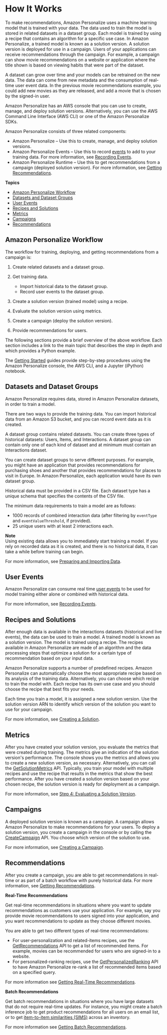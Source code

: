 # How It Works<a name="how-it-works"></a>

To make recommendations, Amazon Personalize uses a machine learning model that is trained with your data\. The data used to train the model is stored in related datasets in a dataset group\. Each model is trained by using a recipe that contains an algorithm for a specific use case\. In Amazon Personalize, a trained model is known as a solution version\. A solution version is deployed for use in a campaign\. Users of your applications can receive recommendations through the campaign\. For example, a campaign can show movie recommendations on a website or application where the title shown is based on viewing habits that were part of the dataset\.

A dataset can grow over time and your models can be retrained on the new data\. The data can come from new metadata and the consumption of real\-time user event data\. In the previous movie recommendations example, you could add new movies as they are released, and add a movie that is chosen by the signed\-in user\.

Amazon Personalize has an AWS console that you can use to create, manage, and deploy solution versions\. Alternatively, you can use the AWS Command Line Interface \(AWS CLI\) or one of the Amazon Personalize SDKs\.

Amazon Personalize consists of three related components:
+ Amazon Personalize – Use this to create, manage, and deploy solution versions\.
+ Amazon Personalize Events – Use this to record [events](API_UBS_Event.md) to add to your training data\. For more information, see [Recording Events](recording-events.md)\.
+ Amazon Personalize Runtime – Use this to get recommendations from a campaign \(deployed solution version\)\. For more information, see [Getting Recommendations](getting-recommendations.md)\.

**Topics**
+ [Amazon Personalize Workflow](#how-it-works-workflow)
+ [Datasets and Dataset Groups](#how-it-works-dataset)
+ [User Events](#how-it-works-events)
+ [Recipes and Solutions](#how-it-works-personalize-service-training)
+ [Metrics](#how-it-works-evaluation)
+ [Campaigns](#how-it-works-campaigns)
+ [Recommendations](#how-it-works-personalize-recommendations)

## Amazon Personalize Workflow<a name="how-it-works-workflow"></a>

The workflow for training, deploying, and getting recommendations from a campaign is:

1. Create related datasets and a dataset group\.

1. Get training data\.
   + Import historical data to the dataset group\.
   + Record user events to the dataset group\.

1. Create a solution version \(trained model\) using a recipe\.

1. Evaluate the solution version using metrics\.

1. Create a campaign \(deploy the solution version\)\.

1. Provide recommendations for users\.

The following sections provide a brief overview of the above workflow\. Each section includes a link to the main topic that describes the step in depth and which provides a Python example\.

The [Getting Started](getting-started.md) guides provide step\-by\-step procedures using the Amazon Personalize console, the AWS CLI, and a Jupyter \(iPython\) notebook\.

## Datasets and Dataset Groups<a name="how-it-works-dataset"></a>

Amazon Personalize requires data, stored in Amazon Personalize datasets, in order to train a model\.

There are two ways to provide the training data\. You can import historical data from an Amazon S3 bucket, and you can record event data as it is created\.

A dataset group contains related datasets\. You can create three types of historical datasets: Users, Items, and Interactions\. A dataset group can contain only one of each kind of dataset and at minimum must contain an Interactions dataset\.

You can create dataset groups to serve different purposes\. For example, you might have an application that provides recommendations for purchasing shoes and another that provides recommendations for places to visit in Europe\. In Amazon Personalize, each application would have its own dataset group\.

Historical data must be provided in a CSV file\. Each dataset type has a unique schema that specifies the contents of the CSV file\.

 The minimum data requirements to train a model are as follows: 
+  1000 records of combined interaction data \(after filtering by `eventType` and `eventValueThreshold`, if provided\)\.
+  25 unique users with at least 2 interactions each\. 

**Note**  
Using existing data allows you to immediately start training a model\. If you rely on recorded data as it is created, and there is no historical data, it can take a while before training can begin\.

For more information, see [Preparing and Importing Data](data-prep.md)\.

## User Events<a name="how-it-works-events"></a>

Amazon Personalize can consume real time [user events](API_UBS_Event.md) to be used for model training either alone or combined with historical data\.

For more information, see [Recording Events](recording-events.md)\.

## Recipes and Solutions<a name="how-it-works-personalize-service-training"></a>

After enough data is available in the interactions datasets \(historical and live events\), the data can be used to train a model\. A trained model is known as a solution version\. The model is trained using a recipe\. The recipes available in Amazon Personalize are made of an algorithm and the data processing steps that optimize a solution for a certain type of recommendation based on your input data\.

Amazon Personalize supports a number of predefined recipes\. Amazon Personalize can automatically choose the most appropriate recipe based on its analysis of the training data\. Alternatively, you can choose which recipe to train the model with\. Each recipe has its own use case and you should choose the recipe that best fits your needs\.

Each time you train a model, it is assigned a new solution version\. Use the solution version ARN to identify which version of the solution you want to use for your campaign\.

For more information, see [Creating a Solution](training-deploying-solutions.md)\.

## Metrics<a name="how-it-works-evaluation"></a>

After you have created your solution version, you evaluate the metrics that were created during training\. The metrics give an indication of the solution version's performance\. The console shows you the metrics and allows you to create a new solution version, as necessary\. Alternatively, you can call the [GetSolutionMetrics](API_GetSolutionMetrics.md) API\. Typically, you train your model with multiple recipes and use the recipe that results in the metrics that show the best performance\. After you have created a solution version based on your chosen recipe, the solution version is ready for deployment as a campaign\.

For more information, see [Step 4: Evaluating a Solution Version](working-with-training-metrics.md)\.

## Campaigns<a name="how-it-works-campaigns"></a>

A deployed solution version is known as a campaign\. A campaign allows Amazon Personalize to make recommendations for your users\. To deploy a solution version, you create a campaign in the console or by calling the [CreateCampaign](API_CreateCampaign.md) API\. You choose which version of the solution to use\.

For more information, see [Creating a Campaign](campaigns.md)\. 

## Recommendations<a name="how-it-works-personalize-recommendations"></a>

After you create a campaign, you are able to get recommendations in real\-time or as part of a batch workflow with purely historical data\. For more information, see [Getting Recommendations](getting-recommendations.md)\.

**Real\-Time Recommendations**

 Get real\-time recommendations in situations where you want to update recommendations as customers use your application\. For example, say you provide movie recommendations to users signed into your application, and you want recommendations to update as they choose different movies\. 

 You are able to get two different types of real\-time recommendations: 
+ For user\-personalization and related\-items recipes, use the [GetRecommendations](API_RS_GetRecommendations.md) API to get a list of recommended items\. For example, movies can be recommended for users who are signed\-in to a website\.
+ For personalized\-ranking recipes, use the [GetPersonalizedRanking](API_RS_GetPersonalizedRanking.md) API to have Amazon Personalize re\-rank a list of recommended items based on a specified query\.

For more information see [Getting Real\-Time Recommendations](getting-real-time-recommendations.md)\.

**Batch Recommendations**

 Get batch recommendations in situations where you have large datasets that do not require real\-time updates\. For instance, you might create a batch inference job to get product recommendations for all users on an email list, or to get [item\-to\-item similarities \(SIMS\)](native-recipe-sims.md) across an inventory\. 

For more information see [Getting Batch Recommendations](recommendations-batch.md)\.